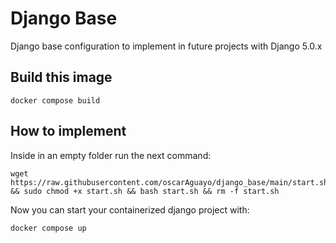 # Django Base

Django base configuration to implement in future projects with Django 5.0.x

## Build this image

```shell
docker compose build
```

## How to implement

Inside in an empty folder run the next command:

```shell
wget https://raw.githubusercontent.com/oscarAguayo/django_base/main/start.sh && sudo chmod +x start.sh && bash start.sh && rm -f start.sh
```

Now you can start your containerized django project with:

```shell
docker compose up
```
